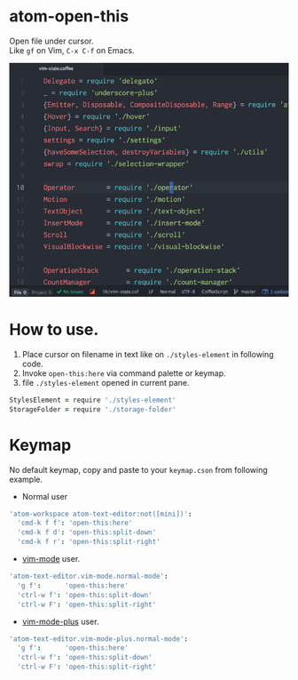 # atom-open-this

Open file under cursor.  
Like `gf` on Vim, `C-x C-f` on Emacs.

![gif](https://raw.githubusercontent.com/t9md/t9md/27a8b5d0b7dc4e080e615467e0daf3727c991835/img/atom-open-this.gif)

# How to use.

1. Place cursor on filename in text like on `./styles-element` in following code.
2. Invoke `open-this:here` via command palette or keymap.
3. file `./styles-element` opened in current pane.

```coffeescript
StylesElement = require './styles-element'
StorageFolder = require './storage-folder'
```

# Keymap

No default keymap, copy and paste to your `keymap.cson` from following example.

* Normal user

```coffeescript
'atom-workspace atom-text-editor:not([mini])':
  'cmd-k f f': 'open-this:here'
  'cmd-k f d': 'open-this:split-down'
  'cmd-k f r': 'open-this:split-right'
```

* [vim-mode](https://atom.io/packages/vim-mode) user.

```coffeescript
'atom-text-editor.vim-mode.normal-mode':
  'g f':      'open-this:here'
  'ctrl-w f': 'open-this:split-down'
  'ctrl-w F': 'open-this:split-right'
```

* [vim-mode-plus](https://atom.io/packages/vim-mode-plus) user.

```coffeescript
'atom-text-editor.vim-mode-plus.normal-mode':
  'g f':      'open-this:here'
  'ctrl-w f': 'open-this:split-down'
  'ctrl-w F': 'open-this:split-right'
```
